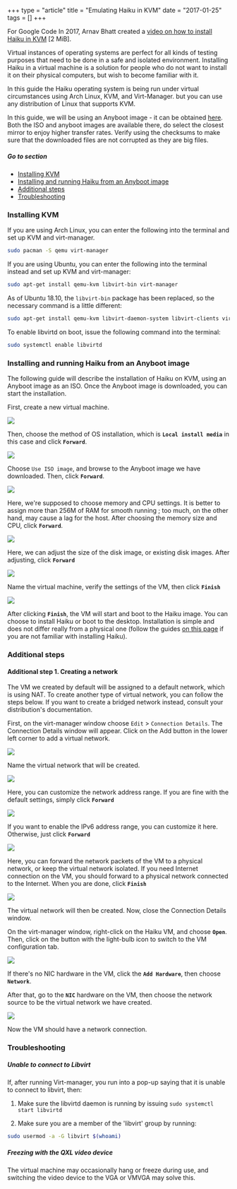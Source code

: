 +++
type = "article"
title = "Emulating Haiku in KVM"
date = "2017-01-25"
tags = []
+++

For Google Code In 2017, Arnav Bhatt created a [video on how to install Haiku in KVM](http://haiku-files.org/files/media/GCI-2017_KVM_Arnav-Bhatt.mkv) [2 MiB].

Virtual instances of operating systems are perfect for all kinds of testing purposes that need to be done in a safe and isolated environment. Installing Haiku in a virtual machine is a solution for people who do not want to install it on their physical computers, but wish to become familiar with it.

In this guide the Haiku operating system is being run under virtual circumstances using Arch Linux, KVM, and Virt-Manager. but you can use any distribution of Linux that supports KVM.

In this guide, we will be using an Anyboot image - it can be obtained [here](/get-haiku).  Both the ISO and anyboot images are available there, do select the closest mirror to enjoy higher transfer rates. Verify using the checksums to make sure that the downloaded files are not corrupted as they are big files.

##### Go to section

* [Installing KVM](#part_kvm)
* [Installing and running Haiku from an Anyboot image](#part_iso)
* [Additional steps](#part_additional)
* [Troubleshooting](#part_trouble)

### Installing KVM <a name="part_kvm"></a>

If you are using Arch Linux, you can enter the following into the terminal and set up KVM and virt-manager.
```sh
sudo pacman -S qemu virt-manager
```

If you are using Ubuntu, you can enter the following into the terminal instead and set up KVM and virt-manager:
```sh
sudo apt-get install qemu-kvm libvirt-bin virt-manager
```

As of Ubuntu 18.10, the `libvirt-bin` package has been replaced, so the necessary command is a little different:
```sh
sudo apt-get install qemu-kvm libvirt-daemon-system libvirt-clients virt-manager
```

To enable libvirtd on boot, issue the following command into the terminal:
```sh
sudo systemctl enable libvirtd
```

### Installing and running Haiku from an Anyboot image <a name="part_iso"></a>

The following guide will describe the installation of Haiku on KVM, using an Anyboot image as an ISO. Once the Anyboot image is downloaded, you can start the installation.

First, create a new virtual machine.

![](/files/guides/virtualizing/kvm/virt_manager.png)

Then, choose the method of OS installation, which is **`Local install media`** in this case and click **`Forward`**.

![](/files/guides/virtualizing/kvm/create_machine.png)

Choose `Use ISO image`, and browse to the Anyboot image we have downloaded. Then, click **`Forward`**.

![](/files/guides/virtualizing/kvm/select_media.png)

Here, we're supposed to choose memory and CPU settings. It is better to assign more than 256M of RAM for smooth running ; too much, on the other hand, may cause a lag for the host.  After choosing the memory size and CPU, click **`Forward`**.

![](/files/guides/virtualizing/kvm/memory_cpu.png)

Here, we can adjust the size of the disk image, or existing disk images. After adjusting, click **`Forward`**

![](/files/guides/virtualizing/kvm/hard_disk.png)

Name the virtual machine, verify the settings of the VM, then click **`Finish`**

![](/files/guides/virtualizing/kvm/confirm_create.png)

After clicking **`Finish`**, the VM will start and boot to the Haiku image. You can choose to install Haiku or boot to the desktop. Installation is simple and does not differ really from a physical one (follow the guides [on this page](/get-haiku/installation-guide) if you are not familiar with installing Haiku).

### Additional steps <a name="part_additional"></a>

#### Additional step 1. Creating a network

The VM we created by default will be assigned to a default network, which is using NAT. To create another type of virtual network, you can follow the steps below. If you want to create a bridged network instead, consult your distribution's documentation. 

First, on the virt-manager window choose `Edit` > `Connection Details`. The Connection Details window will appear. Click on the Add button in the lower left corner to add a virtual network.

![](/files/guides/virtualizing/kvm/virtual_network_1.png)

Name the virtual network that will be created.

![](/files/guides/virtualizing/kvm/net_name.png)

Here, you can customize the network address range. If you are fine with the default settings, simply click **`Forward`**

![](/files/guides/virtualizing/kvm/ip_range.png)

If you want to enable the IPv6 address range, you can customize it here. Otherwise, just click **`Forward`**

![](/files/guides/virtualizing/kvm/ipv6.png)

Here, you can forward the network packets of the VM to a physical network, or keep the virtual network isolated. If you need Internet connection on the VM, you should forward to a physical network connected to the Internet. When you are done, click **`Finish`**

![](/files/guides/virtualizing/kvm/connect_physical.png)

The virtual network will then be created. Now, close the Connection Details window.

On the virt-manager window, right-click on the Haiku VM, and choose **`Open`**. Then, click on the button with the light-bulb icon to switch to the VM configuration tab.

![](/files/guides/virtualizing/kvm/vm_settings.png)

If there's no NIC hardware in the VM, click the **`Add Hardware`**, then choose **`Network`**.

After that, go to the **`NIC`** hardware on the VM, then choose the network source to be the virtual network we have created.

![](/files/guides/virtualizing/kvm/vm_settings_net.png)

Now the VM should have a network connection.

### Troubleshooting <a name="part_trouble"></a>

##### Unable to connect to Libvirt

If, after running Virt-manager, you run into a pop-up saying that it is unable to connect to libvirt, then:

1. Make sure the libvirtd daemon is running by issuing ```sudo systemctl start libvirtd```

2. Make sure you are a member of the 'libvirt' group by running: 
```sh
sudo usermod -a -G libvirt $(whoami)
```

##### Freezing with the QXL video device

The virtual machine may occasionally hang or freeze during use, and switching the video device to the VGA or VMVGA may solve this.
